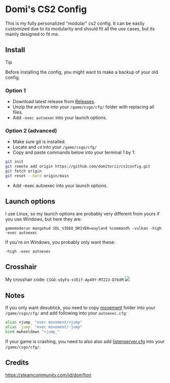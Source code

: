 # Domi's CS2 Config
This is my fully personalized "modular" cs2 config.
It can be easily customized due to its modularity and should fit all the use cases, but its mainly designed to fit me.

## Install

> [!TIP]
> Before installing the config, you might want to make a backup of your old config.

### Option 1 
- Download latest release from [Releases](https://github.com/dom1torii/cs2config/releases).
- Unzip the archive into your `/game/csgo/cfg/` folder with replacing all files.
- Add `-exec autoexec` into your launch options.

### Option 2 (advanced)
- Make sure git is installed.
- Locate and `cd` into your `/game/csgo/cfg/`
- Copy and paste commands below into your terminal 1 by 1:
```bash
git init
git remote add origin https://github.com/dom1torii/cs2config.git
git fetch origin
git reset --hard origin/main
```
- Add -exec autoexec into your launch options.

## Launch options
I use Linux, so my launch options are probably very different from yours if you use Windows, but here they are:

`gamemoderun mangohud SDL_VIDEO_DRIVER=wayland %command% -vulkan -high -exec autoexec`

If you're on Windows, you probably only want these:

`-high -exec autoexec`

## Crosshair
My crosshair code: `CSGO-sOyFo-sVEif-Ap49Y-MTZ2J-D7kXM`
<img src="https://github.com/user-attachments/assets/23ff93ec-a8d4-4160-8c59-1a74ba9f7044"/>


## Notes
If you only want desubtick, you need to copy [movement](https://github.com/dom1torii/cs2config/tree/main/movement) folder into your `/game/csgo/cfg/` and add following into your `autoexec.cfg`:
```bash
alias +jump_ "exec movement/+jump"
alias -jump_ "exec movement/-jump"
bind mwheeldown "+jump_"
```
If your game is crashing, you need to also also add [listenserver.cfg](https://github.com/dom1torii/cs2config/blob/main/listenserver.cfg) into your `/game/csgo/cfg/`.

## Credits
https://steamcommunity.com/id/dom1tori 

